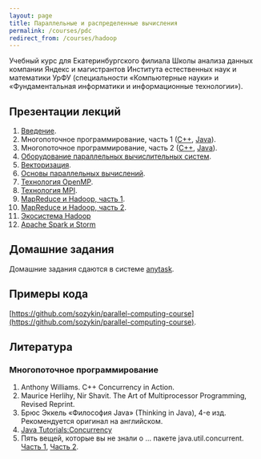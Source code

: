 ```yaml
---
layout: page
title: Параллельные и распределенные вычисления
permalink: /courses/pdc
redirect_from: /courses/hadoop
---
```


Учебный курс для Екатеринбургского филиала Школы анализа данных компании Яндекс и магистрантов Института естественных наук и математики УрФУ (специальности «Компьютерные науки» и «Фундаментальная информатики и информационные технологии»).

## Презентации лекций

1. [Введение](/assets/presentations/hpc_course/00-Introduction.pdf).
2. Многопоточное программирование, часть 1 ([С++](/assets/presentations/hpc_course/01-ConcurrencyCPP.pdf), [Java](/assets/presentations/hpc_course/01-ConcurrencyJava.pdf)).
3. Многопоточное программирование, часть 2 ([С++](/assets/presentations/hpc_course/02-ConcurrencyCPP.pdf), [Java](/assets/presentations/hpc_course/02-ConcurrencyJava.pdf)).
4. [Оборудование параллельных вычислительных систем](/assets/presentations/hpc_course/03-Hardware.pdf).
5. [Векторизация](/assets/presentations/hpc_course/04-Vectorization.pdf).
6. [Основы параллельных вычислений](/assets/presentations/hpc_course/05-ParallelComputing.pdf).
7. [Технология OpenMP](/assets/presentations/hpc_course/06-OpenMP.pdf).
8. [Технология MPI](/assets/presentations/hpc_course/07-MPI.pdf).
9. [MapReduce и Hadoop, часть 1](https://yadi.sk/i/cVwxkgplk48Gq).
10. [MapReduce и Hadoop, часть 2](https://yadi.sk/i/LCT-aaq_k48NN).
11. [Экосистема Hadoop](https://yadi.sk/i/XSkdXgu8k48Rj)
12. [Apache Spark и Storm](https://yadi.sk/i/6TO_ZxcKk48TW)

## Домашние задания

Домашние задания сдаются в системе [anytask](https://anytask.org/course/320).

## Примеры кода

[https://github.com/sozykin/parallel-computing-course](https://github.com/sozykin/parallel-computing-course).

## Литература

### Многопоточное программирование

1. Anthony Williams. C++ Concurrency in Action.
2. Maurice Herlihy, Nir Shavit. The Art of Multiprocessor Programming, Revised Reprint.
3. Брюс Эккель «Философия Java» (Thinking in Java), 4-е изд. Рекомендуется оригинал на английском.
4. [Java Tutorials:Concurrency](http://docs.oracle.com/javase/tutorial/essential/concurrency/index.html)
5. Пять вещей, которые вы не знали о … пакете java.util.concurrent. [Часть 1](http://www.ibm.com/developerworks/ru/library/j-5things4/), [Часть 2](http://www.ibm.com/developerworks/ru/library/j-5things5/).
